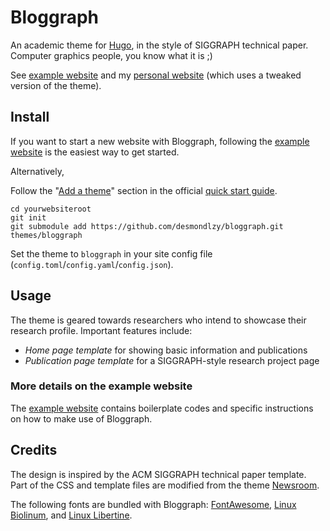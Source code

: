# Bloggraph

An academic theme for [Hugo](https://gohugo.io/), in the style of SIGGRAPH technical paper. Computer graphics people, you know what it is ;)

See [example website](https://desmondlzy.me/bloggraph) and my [personal website](https://desmondlzy.me) (which uses a tweaked version of the theme).

## Install

If you want to start a new website with Bloggraph, following the [example website](https://desmondlzy.me/bloggraph) is the easiest way to get started.

Alternatively,

Follow the "[Add a theme](https://gohugo.io/getting-started/quick-start/#step-3-add-a-theme)" section in the official [quick start guide](https://gohugo.io/getting-started/quick-start).

```
cd yourwebsiteroot
git init
git submodule add https://github.com/desmondlzy/bloggraph.git themes/bloggraph
```

Set the theme to `bloggraph` in your site config file (`config.toml`/`config.yaml`/`config.json`).

## Usage

The theme is geared towards researchers who intend to showcase their research profile. Important features include:

- _Home page template_ for showing basic information and publications
- _Publication page template_ for a SIGGRAPH-style research project page

### More details on the example website

The [example website](https://desmondlzy.me/bloggraph) contains boilerplate codes and specific instructions on how to make use of Bloggraph.

## Credits

The design is inspired by the ACM SIGGRAPH technical paper template. Part of the CSS and template files are modified from the theme [Newsroom](https://github.com/onweru/newsroom).

The following fonts are bundled with Bloggraph:
[FontAwesome](https://fontawesome.com/v4.7/license/), 
[Linux Biolinum](https://www.fontsquirrel.com/license/linux-biolinum), and 
[Linux Libertine](https://www.fontsquirrel.com/license/linux-libertine).